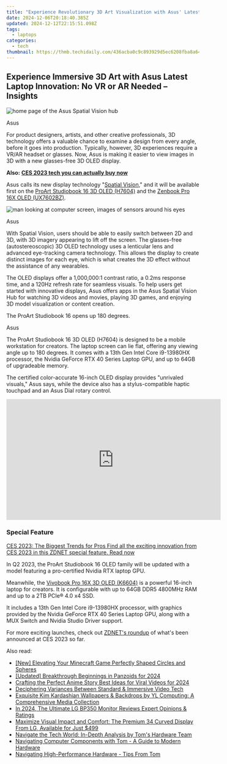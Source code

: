 ```yaml
---
title: "Experience Revolutionary 3D Art Visualization with Asus' Latest Laptop Models: No VR or AR Glasses Needed - Discover"
date: 2024-12-06T20:18:40.385Z
updated: 2024-12-12T22:15:51.098Z
tags:
  - laptops
categories:
  - tech
thumbnail: https://thmb.techidaily.com/436acba0c9c893929d5ec6208fba8a64936bfc6bd1c8126cb50df85aef146e19.jpg
---
```


## Experience Immersive 3D Art with Asus Latest Laptop Innovation: No VR or AR Needed – Insights

![home page of the Asus Spatial Vision hub](https://www.zdnet.com/a/img/resize/24cc20ed6791fd23fdf01f66bb893ffda623d726/2023/01/04/aca7fb37-c84c-488c-9c06-9df91f861a67/asus-spatial-vision-hub-home-page.png?auto=webp&width=1280)

Asus

For product designers, artists, and other creative professionals, 3D technology offers a valuable chance to examine a design from every angle, before it goes into production. Typically, however, 3D experiences require a VR/AR headset or glasses. Now, Asus is making it easier to view images in 3D with a new glasses-free 3D OLED display. 

**Also:** [**CES 2023 tech you can actually buy now**](https://www.zdnet.com/article/ces-2023-tech-you-can-buy/)

Asus calls its new display technology "[Spatial Vision](https://ces.vporoom.com/2023-01-04-ASUS-Presents-Seeing-An-Incredible-Future-at-CES-2023#assets%5F2429%5F126621-111)," and it will be available first on the [ProArt Studiobook 16 3D OLED (H7604)](https://www.asus.com/laptops/for-creators/proart-studiobook/proart-studiobook-16-3d-oled-h7604/) and the [Zenbook Pro 16X OLED (UX7602BZ)](https://www.asus.com/laptops/for-creators/zenbook/zenbook-pro-16x-oled-ux7602/). 

![man looking at computer screen, images of sensors around his eyes](https://www.zdnet.com/a/img/resize/f3b4eae3586aef38878f32b7fe9f6fb6170646ab/2023/01/04/b36481e2-8870-4036-bbda-05e15f9af61a/scenario-photo-product-vivobook-1.jpg?auto=webp&width=1280)

Asus

With Spatial Vision, users should be able to easily switch between 2D and 3D, with 3D imagery appearing to lift off the screen. The glasses-free (autostereoscopic) 3D OLED technology uses a lenticular lens and advanced eye-tracking camera technology. This allows the display to create distinct images for each eye, which is what creates the 3D effect without the assistance of any wearables. 

The OLED displays offer a 1,000,000:1 contrast ratio, a 0.2ms response time, and a 120Hz refresh rate for seamless visuals. To help users get started with innovative displays, Asus offers apps in the Asus Spatial Vision Hub for watching 3D videos and movies, playing 3D games, and enjoying 3D model visualization or content creation.

The ProArt Studiobook 16 opens up 180 degrees.

Asus

The ProArt Studiobook 16 3D OLED (H7604) is designed to be a mobile workstation for creators. The laptop screen can lie flat, offering any viewing angle up to 180 degrees. It comes with a 13th Gen Intel Core i9-13980HX processor, the Nvidia GeForce RTX 40 Series Laptop GPU, and up to 64GB of upgradeable memory.

The certified color-accurate 16-inch OLED display provides "unrivaled visuals," Asus says, while the device also has a stylus-compatible haptic touchpad and an Asus Dial rotary control. 

<!-- affiliate ads begin -->
<iframe width="560" height="315" src="https://www.youtube.com/embed/KdpTAZ9zonQ?si=5Nd5SPW1axA7GPuB" title="YouTube video player" frameborder="0" allow="accelerometer; autoplay; clipboard-write; encrypted-media; gyroscope; picture-in-picture; web-share" referrerpolicy="strict-origin-when-cross-origin" allowfullscreen></iframe>
<!-- affiliate ads end -->

### Special Feature

[CES 2023: The Biggest Trends for Pros Find all the exciting innovation from CES 2023 in this ZDNET special feature.  Read now](https://www.zdnet.com/topic/ces-2023-the-biggest-trends-for-pros/)

In Q2 2023, the ProArt Studiobook 16 OLED family will be updated with a model featuring a pro-certified Nvidia RTX laptop GPU.

Meanwhile, the [Vivobook Pro 16X 3D OLED (K6604)](https://www.asus.com/laptops/for-creators/vivobook/vivobook-pro-16x-3d-oled-k6604/) is a powerful 16-inch laptop for creators. It is configurable with up to 64GB DDR5 4800MHz RAM and up to a 2TB PCIe® 4.0 x4 SSD.

It includes a 13th Gen Intel Core i9-13980HX processor, with graphics provided by the Nvidia GeForce RTX 40 Series Laptop GPU, along with a MUX Switch and Nvidia Studio Driver support.

For more exciting launches, check out [ZDNET's roundup](https://www.zdnet.com/home-and-office/home-entertainment/ces-2023-day-1-the-biggest-announcements-so-far/) of what's been announced at CES 2023 so far.

<ins class="adsbygoogle"
     style="display:block"
     data-ad-format="autorelaxed"
     data-ad-client="ca-pub-7571918770474297"
     data-ad-slot="1223367746"></ins>

<ins class="adsbygoogle"
     style="display:block"
     data-ad-client="ca-pub-7571918770474297"
     data-ad-slot="8358498916"
     data-ad-format="auto"
     data-full-width-responsive="true"></ins>

<span class="atpl-alsoreadstyle">Also read:</span>
<div><ul>
<li><a href="https://video-screen-grab.techidaily.com/new-elevating-your-minecraft-game-perfectly-shaped-circles-and-spheres/"><u>[New] Elevating Your Minecraft Game Perfectly Shaped Circles and Spheres</u></a></li>
<li><a href="https://fox-links.techidaily.com/updated-breakthrough-beginnings-in-panzoids-for-2024/"><u>[Updated] Breakthrough Beginnings in Panzoids for 2024</u></a></li>
<li><a href="https://tiktok-clips.techidaily.com/crafting-the-perfect-anime-story-best-ideas-for-viral-videos-for-2024/"><u>Crafting the Perfect Anime Story Best Ideas for Viral Videos for 2024</u></a></li>
<li><a href="https://extra-information.techidaily.com/deciphering-variances-between-standard-and-immersive-video-tech/"><u>Deciphering Variances Between Standard & Immersive Video Tech</u></a></li>
<li><a href="https://discover-help.techidaily.com/exquisite-kim-kardashian-wallpapers-and-backdrops-by-yl-computing-a-comprehensive-media-collection/"><u>Exquisite Kim Kardashian Wallpapers & Backdrops by YL Computing: A Comprehensive Media Collection</u></a></li>
<li><a href="https://some-skills.techidaily.com/in-2024-the-ultimate-lg-bp350-monitor-reviews-expert-opinions-and-ratings/"><u>In 2024, The Ultimate LG BP350 Monitor Reviews Expert Opinions & Ratings</u></a></li>
<li><a href="https://hardware-reviews.techidaily.com/maximize-visual-impact-and-comfort-the-premium-34-curved-display-from-lg-available-for-just-499/"><u>Maximize Visual Impact and Comfort: The Premium 34 Curved Display From LG, Available for Just $499</u></a></li>
<li><a href="https://hardware-reviews.techidaily.com/navigate-the-tech-world-in-depth-analysis-by-toms-hardware-team/"><u>Navigate the Tech World: In-Depth Analysis by Tom's Hardware Team</u></a></li>
<li><a href="https://hardware-reviews.techidaily.com/navigating-computer-components-with-tom-a-guide-to-modern-hardware/"><u>Navigating Computer Components with Tom - A Guide to Modern Hardware</u></a></li>
<li><a href="https://hardware-reviews.techidaily.com/navigating-high-performance-hardware-tips-from-tom/"><u>Navigating High-Performance Hardware - Tips From Tom</u></a></li>
</ul></div>

